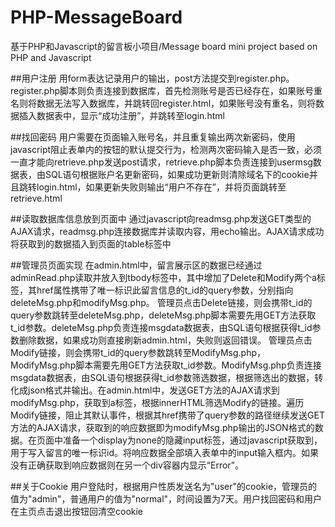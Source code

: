 # PHP-MessageBoard
基于PHP和Javascript的留言板小项目/Message board mini project based on PHP and Javascript

##用户注册
用form表达记录用户的输出，post方法提交到register.php。register.php脚本则负责连接到数据库，首先检测账号是否已经存在，如果账号重名则将数据无法写入数据库，并跳转回register.html，如果账号没有重名，则将数据插入数据表中，显示“成功注册”，并跳转至login.html

##找回密码
用户需要在页面输入账号名，并且重复输出两次新密码，使用javascript阻止表单内的按钮的默认提交行为，检测两次密码输入是否一致，必须一直才能向retrieve.php发送post请求，retrieve.php脚本负责连接到usermsg数据表，由SQL语句根据账户名更新密码，如果成功更新则清除域名下的cookie并且跳转login.html，如果更新失败则输出“用户不存在”，并将页面跳转至retrieve.html

##读取数据库信息放到页面中
通过javascript向readmsg.php发送GET类型的AJAX请求，readmsg.php连接数据库并读取内容，用echo输出。AJAX请求成功将获取到的数据插入到页面的table标签中

##管理员页面实现
在admin.html中，留言展示区的数据已经通过adminRead.php读取并放入到tbody标签中，其中增加了Delete和Modify两个a标签，其href属性携带了唯一标识此留言信息的t_id的query参数，分别指向deleteMsg.php和modifyMsg.php。
管理员点击Delete链接，则会携带t_id的query参数跳转至deleteMsg.php，deleteMsg.php脚本需要先用GET方法获取t_id参数。deleteMsg.php负责连接msgdata数据表，由SQL语句根据获得t_id参数删除数据，如果成功则直接刷新admin.html，失败则返回错误。
管理员点击Modify链接，则会携带t_id的query参数跳转至ModifyMsg.php，ModifyMsg.php脚本需要先用GET方法获取t_id参数。ModifyMsg.php负责连接msgdata数据表，由SQL语句根据获得t_id参数筛选数据，根据筛选出的数据，转化成json格式并输出。在admin.html中，发送GET方法的AJAX请求到modifyMsg.php，获取到a标签，根据innerHTML筛选Modify的链接。遍历Modify链接，阻止其默认事件，根据其href携带了query参数的路径继续发送GET方法的AJAX请求，获取到的响应数据即为modifyMsg.php输出的JSON格式的数据。在页面中准备一个display为none的隐藏input标签，通过javascript获取到，用于写入留言的唯一标识id。将响应数据全部填入表单中的input输入框内。如果没有正确获取到响应数据则在另一个div容器内显示“Error”。

##关于Cookie
用户登陆时，根据用户性质发送名为"user"的cookie，管理员的值为"admin"，普通用户的值为"normal"，时间设置为7天。用户找回密码和用户在主页点击退出按钮回清空cookie

